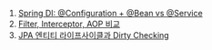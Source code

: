 1. [Spring DI: @Configuration + @Bean vs @Service](https://github.com/moongzz/study/wiki/Spring-DI:-@Configuration---@Bean-vs-@Service)
2. [Filter, Interceptor, AOP 비교](https://github.com/moongzz/study/wiki/Filter,-Interceptor,-AOP-%EB%B9%84%EA%B5%90)
3. [JPA 엔티티 라이프사이클과 Dirty Checking](https://github.com/moongzz/study/wiki/JPA-%EC%97%94%ED%8B%B0%ED%8B%B0-%EB%9D%BC%EC%9D%B4%ED%94%84%EC%82%AC%EC%9D%B4%ED%81%B4%EA%B3%BC-Dirty-Checking)
